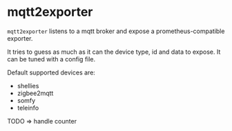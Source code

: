 # mqtt2exporter

```mqtt2exporter``` listens to a mqtt broker and expose a prometheus-compatible exporter.

It tries to guess as much as it can the device type, id and data to expose. It can be tuned with a config file.

Default supported devices are:
- shellies
- zigbee2mqtt
- somfy
- teleinfo
  
TODO => handle counter